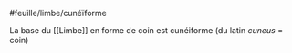 #feuille/limbe/cunéïforme

La base du [[Limbe]] en forme de coin est cunéiforme (du latin *cuneus* = coin)